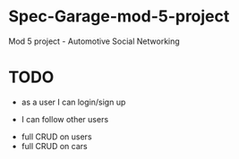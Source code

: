 # Spec-Garage-mod-5-project
Mod 5 project - Automotive Social Networking

# TODO
  - as a user I can login/sign up
  <!-- - as a user I can add many cars -->
  - I can follow other users
  <!-- - each car has a show page any user can see -->
  <!-- - car show page can be edited by owner -->
  - full CRUD on users 
  - full CRUD on cars